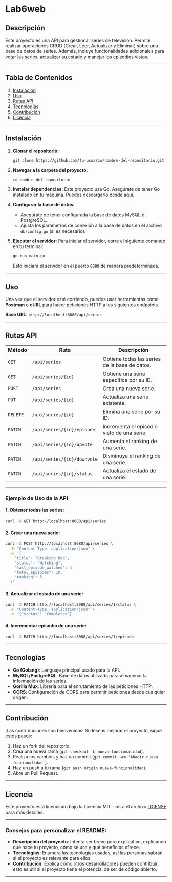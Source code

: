 
# Lab6web

## Descripción

Este proyecto es una API para gestionar series de televisión. Permite realizar operaciones CRUD (Crear, Leer, Actualizar y Eliminar) sobre una base de datos de series. Además, incluye funcionalidades adicionales para votar las series, actualizar su estado y manejar los episodios vistos.

---

## Tabla de Contenidos

1. [Instalación](#instalación)
2. [Uso](#uso)
3. [Rutas API](#rutas-api)
4. [Tecnologías](#tecnologías)
5. [Contribución](#contribución)
6. [Licencia](#licencia)

---

## Instalación

1. **Clonar el repositorio:**
   ```bash
   git clone https://github.com/tu-usuario/nombre-del-repositorio.git
   ```

2. **Navegar a la carpeta del proyecto:**
   ```bash
   cd nombre-del-repositorio
   ```

3. **Instalar dependencias:**
   Este proyecto usa Go. Asegúrate de tener Go instalado en tu máquina. Puedes descargarlo desde [aquí](https://golang.org/dl/).

4. **Configurar la base de datos:**
   - Asegúrate de tener configurada la base de datos MySQL o PostgreSQL.
   - Ajusta los parámetros de conexión a la base de datos en el archivo `db/config.go` (si es necesario).

5. **Ejecutar el servidor:**
   Para iniciar el servidor, corre el siguiente comando en tu terminal:
   ```bash
   go run main.go
   ```

   Esto iniciará el servidor en el puerto `8080` de manera predeterminada.

---

## Uso

Una vez que el servidor esté corriendo, puedes usar herramientas como **Postman** o **cURL** para hacer peticiones HTTP a los siguientes endpoints.

**Base URL**: `http://localhost:8080/api/series`

---

## Rutas API

| Método   | Ruta                          | Descripción                                           |
|----------|--------------------------------|-------------------------------------------------------|
| `GET`    | `/api/series`                  | Obtiene todas las series de la base de datos.         |
| `GET`    | `/api/series/{id}`             | Obtiene una serie específica por su ID.               |
| `POST`   | `/api/series`                  | Crea una nueva serie.                                |
| `PUT`    | `/api/series/{id}`             | Actualiza una serie existente.                       |
| `DELETE` | `/api/series/{id}`             | Elimina una serie por su ID.                         |
| `PATCH`  | `/api/series/{id}/episode`     | Incrementa el episodio visto de una serie.           |
| `PATCH`  | `/api/series/{id}/upvote`      | Aumenta el ranking de una serie.                     |
| `PATCH`  | `/api/series/{id}/downvote`    | Disminuye el ranking de una serie.                   |
| `PATCH`  | `/api/series/{id}/status`      | Actualiza el estado de una serie.                    |

---

### Ejemplo de Uso de la API

#### 1. **Obtener todas las series:**
   ```bash
   curl -X GET http://localhost:8080/api/series
   ```

#### 2. **Crear una nueva serie:**
   ```bash
   curl -X POST http://localhost:8080/api/series \
     -H "Content-Type: application/json" \
     -d '{
       "title": "Breaking Bad",
       "status": "Watching",
       "last_episode_watched": 4,
       "total_episodes": 10,
       "ranking": 5
     }'
   ```

#### 3. **Actualizar el estado de una serie:**
   ```bash
   curl -X PATCH http://localhost:8080/api/series/1/status \
     -H "Content-Type: application/json" \
     -d '{"status": "Completed"}'
   ```

#### 4. **Incrementar episodio de una serie:**
   ```bash
   curl -X PATCH http://localhost:8080/api/series/1/episode
   ```

---

## Tecnologías

- **Go (Golang)**: Lenguaje principal usado para la API.
- **MySQL/PostgreSQL**: Base de datos utilizada para almacenar la información de las series.
- **Gorilla Mux**: Librería para el enrutamiento de las peticiones HTTP.
- **CORS**: Configuración de CORS para permitir peticiones desde cualquier origen.

---

## Contribución

¡Las contribuciones son bienvenidas! Si deseas mejorar el proyecto, sigue estos pasos:

1. Haz un fork del repositorio.
2. Crea una nueva rama (`git checkout -b nueva-funcionalidad`).
3. Realiza los cambios y haz un commit (`git commit -am 'Añadir nueva funcionalidad'`).
4. Haz un push a tu rama (`git push origin nueva-funcionalidad`).
5. Abre un Pull Request.

---

## Licencia

Este proyecto está licenciado bajo la Licencia MIT - mira el archivo [LICENSE](LICENSE) para más detalles.

---

### Consejos para personalizar el README:
- **Descripción del proyecto**: Intenta ser breve pero explicativo, explicando qué hace tu proyecto, cómo se usa y qué beneficios ofrece.
- **Tecnologías**: Enumera las tecnologías usadas, así las personas sabrán si el proyecto es relevante para ellos.
- **Contribución**: Explica cómo otros desarrolladores pueden contribuir, esto es útil si el proyecto tiene el potencial de ser de código abierto.

---

